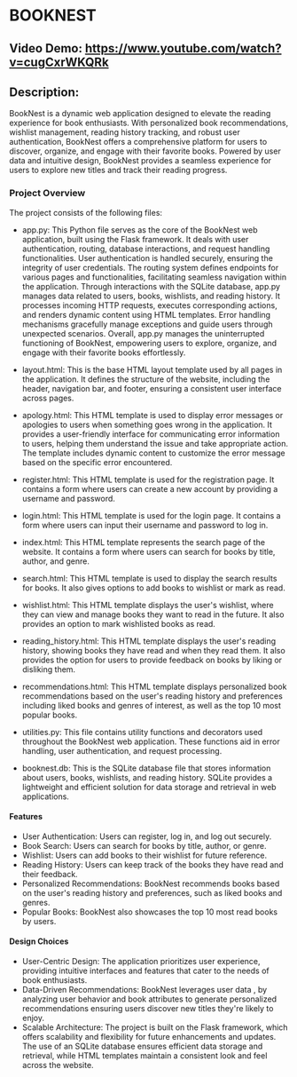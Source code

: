 # BOOKNEST

## Video Demo: https://www.youtube.com/watch?v=cugCxrWKQRk
## Description:
BookNest is a dynamic web application designed to elevate the reading experience for book enthusiasts. With personalized book recommendations, wishlist management, reading history tracking, and robust user authentication, BookNest offers a comprehensive platform for users to discover, organize, and engage with their favorite books. Powered by user data and intuitive design, BookNest provides a seamless experience for users to explore new titles and track their reading progress.

### Project Overview
The project consists of the following files:
- app.py: This Python file serves as the core of the BookNest web application, built using the Flask framework. It deals with user authentication, routing, database interactions, and request handling functionalities. User authentication is handled securely, ensuring the integrity of user credentials. The routing system defines endpoints for various pages and functionalities, facilitating seamless navigation within the application. Through interactions with the SQLite database, app.py manages data related to users, books, wishlists, and reading history. It processes incoming HTTP requests, executes corresponding actions, and renders dynamic content using HTML templates. Error handling mechanisms gracefully manage exceptions and guide users through unexpected scenarios. Overall, app.py manages the uninterrupted functioning of BookNest, empowering users to explore, organize, and engage with their favorite books effortlessly.

- layout.html: This is the base HTML layout template used by all pages in the application. It defines the structure of the website, including the header, navigation bar, and footer, ensuring a consistent user interface across pages.

- apology.html: This HTML template is used to display error messages or apologies to users when something goes wrong in the application. It provides a user-friendly interface for communicating error information to users, helping them understand the issue and take appropriate action. The template includes dynamic content to customize the error message based on the specific error encountered.

- register.html: This HTML template is used for the registration page. It contains a form where users can create a new account by providing a username and password.

- login.html: This HTML template is used for the login page. It contains a form where users can input their username and password to log in.

- index.html: This HTML template represents the search page of the website. It contains a form where users can search for books by title, author, and genre.

- search.html: This HTML template is used to display the search results for books. It also gives options to add books to wishlist or mark as read.

- wishlist.html: This HTML template displays the user's wishlist, where they can view and manage books they want to read in the future. It also provides an option to mark wishlisted books as read.

- reading_history.html: This HTML template displays the user's reading history, showing books they have read and when they read them. It also provides the option for users to provide feedback on books by liking or disliking them.

- recommendations.html: This HTML template displays personalized book recommendations based on the user's reading history and preferences including liked books and genres of interest, as well as the top 10 most popular books.

- utilities.py: This file contains utility functions and decorators used throughout the BookNest web application. These functions aid in error handling, user authentication, and request processing.

- booknest.db: This is the SQLite database file that stores information about users, books, wishlists, and reading history. SQLite provides a lightweight and efficient solution for data storage and retrieval in web applications.

#### Features
- User Authentication: Users can register, log in, and log out securely.
- Book Search: Users can search for books by title, author, or genre.
- Wishlist: Users can add books to their wishlist for future reference.
- Reading History: Users can keep track of the books they have read and their feedback.
- Personalized Recommendations: BookNest recommends books based on the user's reading history and preferences, such as liked books and genres.
- Popular Books: BookNest also showcases the top 10 most read books by users.

#### Design Choices
- User-Centric Design: The application prioritizes user experience, providing intuitive interfaces and features that cater to the needs of book enthusiasts.
- Data-Driven Recommendations: BookNest leverages user data , by analyzing user behavior and book attributes to generate personalized recommendations ensuring users discover new titles they're likely to enjoy.
- Scalable Architecture: The project is built on the Flask framework, which offers scalability and flexibility for future enhancements and updates. The use of an SQLite database ensures efficient data storage and retrieval, while HTML templates maintain a consistent look and feel across the website.